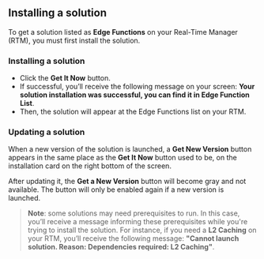 ## Installing a solution

To get a solution listed as **Edge Functions** on your Real-Time Manager (RTM), you must first install the solution.

### Installing a solution

- Click the **Get It Now** button.
- If successful, you’ll receive the following message on your screen: **Your solution installation was successful, you can find it in Edge Function List**.
- Then, the solution will appear at the Edge Functions list on your RTM.

### Updating a solution

When a new version of the solution is launched, a **Get New Version** button appears in the same place as the **Get It Now** button used to be, on the installation card on the right bottom of the screen.

After updating it, the **Get a New Version** button will become gray and not available. The button will only be enabled again if a new version is launched.

> **Note**: some solutions may need prerequisites to run. In this case, you’ll receive a message informing these prerequisites while you're trying to install the solution. For instance, if you need a **L2 Caching** on your RTM, you’ll receive the following message: **"Cannot launch solution. Reason: Dependencies required: L2 Caching"**.